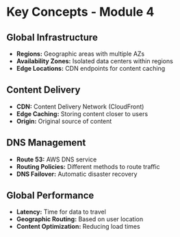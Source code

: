 # Key Concepts - Module 4

## Global Infrastructure
- **Regions:** Geographic areas with multiple AZs
- **Availability Zones:** Isolated data centers within regions
- **Edge Locations:** CDN endpoints for content caching

## Content Delivery
- **CDN:** Content Delivery Network (CloudFront)
- **Edge Caching:** Storing content closer to users
- **Origin:** Original source of content

## DNS Management
- **Route 53:** AWS DNS service
- **Routing Policies:** Different methods to route traffic
- **DNS Failover:** Automatic disaster recovery

## Global Performance
- **Latency:** Time for data to travel
- **Geographic Routing:** Based on user location
- **Content Optimization:** Reducing load times
